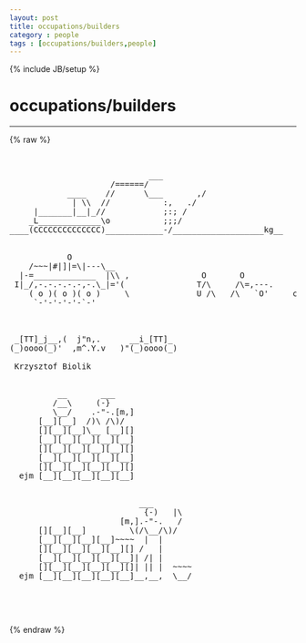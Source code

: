 ```yaml
---
layout: post
title: occupations/builders
category : people
tags : [occupations/builders,people]
---
```

{% include JB/setup %}
# occupations/builders
---
{% raw %}
<pre>


                             ___
                     /======/
            ____    //      \___       ,/
             | \\  //           :,   ./
     |_______|__|_//            ;:; /
    _L_____________\o           ;;;/
____(CCCCCCCCCCCCCC)____________-/___________________kg__


            O
    /~~~|#|]|=\|---\__
  |-=_____________  |\\ ,               O       O
 I|_/,-.-.-.-.-,-.\_|=&#039;(               T/\     /\=,---.
    ( o )( o )( o )     \              U /\   /\   `O&#039;     cww
     `-&#039;-&#039;-&#039;-&#039;-`-&#039;



 _[TT]_j__,(  j&quot;n,.      __i_[TT]_
(_)oooo(_)&#039;  ,m^.Y.v   )&quot;(_)oooo(_)

 Krzysztof Biolik 


          __       ___
         /__\     (-}
         \__/    .-&quot;-.[m,]
      [__][__]  /)\ /\)/
      [][__][__]\__ [__][]
      [__][__][__][__][__]
      [][__][__][__][__][]
      [__][__][__][__][__]
      [][__][__][__][__][]
  ejm [__][__][__][__][__]


                           ___
                            {-)   |\
                       [m,].-&quot;-.   /
      [][__][__]         \(/\__/\)/
      [__][__][__][__]~~~~  |  |
      [][__][__][__][__][] /   |
      [__][__][__][__][__]| /| |
      [][__][__][__][__][]| || |  ~~~~
  ejm [__][__][__][__][__]__,__,  \__/



 </pre>
{% endraw %}
